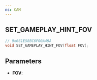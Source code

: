 ```yaml
---
ns: CAM
---
```

## SET_GAMEPLAY_HINT_FOV

```c
// 0x661E58BC6F00A49A
void SET_GAMEPLAY_HINT_FOV(float FOV);
```

## Parameters
* **FOV**:
